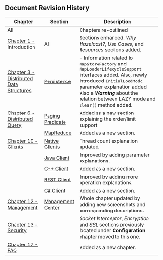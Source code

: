 

## Document Revision History

|Chapter|Section|Description|
|-------|-------|-----------|
|All||Chapters re-outlined|
|[Chapter 1 - Introduction](#introduction)|All|Sections enhanced. *Why Hazelcast?*, *Use Cases*, and *Resources* sections added.|
|[Chapter 3 - Distributed Data Structures](#distributed-data-structures)|[Persistence](#persistence)|-	Information related to `MapStoreFactory` and `MapLoaderLifecycleSupport` interfaces added. Also, newly introduced `InitialLoadMode` parameter explanation added. Also a ***Warning*** about the relation between LAZY mode and `clear()` method added.|
|[Chapter 6 - Distributed Query](#distributed-query)|[Paging Predicate](#criteria-API)|Added as a new section explaining the order/limit support.|
||[MapReduce](#mapreduce)|Added as a new section.|
|[Chapter 10 - Clients](#clients)|[Native Clients](#native-clients)|Thread count explanation updated. |
||[Java Client](#java-client)|Improved by adding parameter explanations.|
||[C++ Client](#native-clients)|Added as a new section.|
||[REST Client](#rest-client)|Improved by adding more operation explanations.|
||[C# Client](#native-clients)|Added as a new section.|
|[Chapter 12 - Management](#management)|[Management Center](#management-center)|Whole chapter updated by adding new screenshots and corresponding descriptions.|
|[Chapter 13 - Security](#security)||*Socket Interceptor*, *Encryption* and *SSL* sections previously located under **Configuration** chapter moved to this one.
|[Chapter 17 - FAQ](#frequently-asked-questions)||Added as a new chapter.|

<br> </br>









